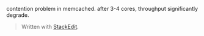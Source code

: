 

contention problem in memcached.
after 3-4 cores, throughput significantly degrade.
> Written with [StackEdit](https://stackedit.io/).
<!--stackedit_data:
eyJoaXN0b3J5IjpbMjAwNDczNjYxMCw3MzA5OTgxMTZdfQ==
-->
